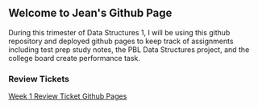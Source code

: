 ## Welcome to Jean's Github Page

During this trimester of Data Structures 1, I will be using this github repository and deployed github pages to keep track of assignments including test prep study notes, the PBL Data Structures project, and the college board create performance task. 

### Review Tickets
[Week 1 Review Ticket Github Pages](https://github.com/jeankim05/tri3teambigmac/issues/15)
